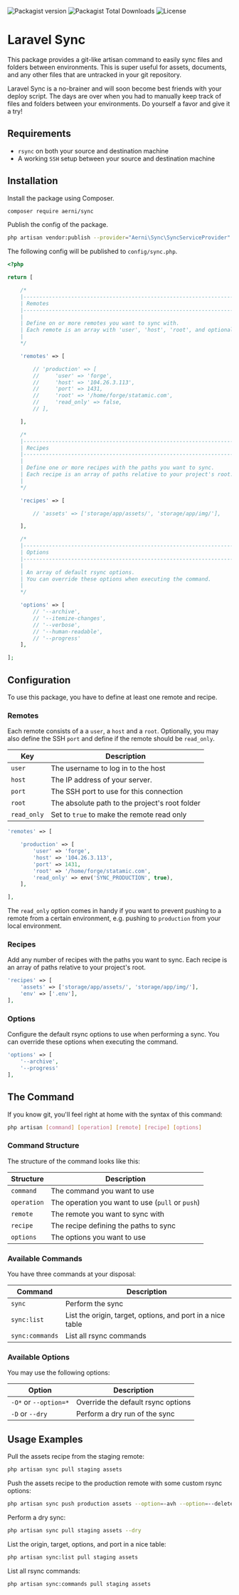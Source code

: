 ![Packagist version](https://flat.badgen.net/packagist/v/aerni/sync/latest) ![Packagist Total Downloads](https://flat.badgen.net/packagist/dt/aerni/sync) ![License](https://flat.badgen.net/github/license/aerni/laravel-sync)

# Laravel Sync
This package provides a git-like artisan command to easily sync files and folders between environments. This is super useful for assets, documents, and any other files that are untracked in your git repository.

Laravel Sync is a no-brainer and will soon become best friends with your deploy script. The days are over when you had to manually keep track of files and folders between your environments. Do yourself a favor and give it a try!

## Requirements
- `rsync` on both your source and destination machine
- A working `SSH` setup between your source and destination machine

## Installation
Install the package using Composer.

```bash
composer require aerni/sync
```

Publish the config of the package.

```bash
php artisan vendor:publish --provider="Aerni\Sync\SyncServiceProvider"
```

The following config will be published to `config/sync.php`.

```php
<?php

return [

    /*
    |--------------------------------------------------------------------------
    | Remotes
    |--------------------------------------------------------------------------
    |
    | Define on or more remotes you want to sync with.
    | Each remote is an array with 'user', 'host', 'root', and optional 'port'.
    |
    */

    'remotes' => [

        // 'production' => [
        //     'user' => 'forge',
        //     'host' => '104.26.3.113',
        //     'port' => 1431,
        //     'root' => '/home/forge/statamic.com',
        //     'read_only' => false,
        // ],

    ],

    /*
    |--------------------------------------------------------------------------
    | Recipes
    |--------------------------------------------------------------------------
    |
    | Define one or more recipes with the paths you want to sync.
    | Each recipe is an array of paths relative to your project's root.
    |
    */

    'recipes' => [

        // 'assets' => ['storage/app/assets/', 'storage/app/img/'],

    ],

    /*
    |--------------------------------------------------------------------------
    | Options
    |--------------------------------------------------------------------------
    |
    | An array of default rsync options.
    | You can override these options when executing the command.
    |
    */

    'options' => [
        // '--archive',
        // '--itemize-changes',
        // '--verbose',
        // '--human-readable',
        // '--progress'
    ],

];
```

## Configuration
To use this package, you have to define at least one remote and recipe.

### Remotes
Each remote consists of a a `user`, a `host` and a `root`. Optionally, you may also define the SSH `port` and define if the remote should be `read_only`.

| Key         | Description                                    |
| ----------- | ---------------------------------------------- |
| `user`      | The username to log in to the host             |
| `host`      | The IP address of your server.                 |
| `port`      | The SSH port to use for this connection        |
| `root`      | The absolute path to the project's root folder |
| `read_only` | Set to `true` to make the remote read only     |

```php
'remotes' => [

    'production' => [
        'user' => 'forge',
        'host' => '104.26.3.113',
        'port' => 1431,
        'root' => '/home/forge/statamic.com',
        'read_only' => env('SYNC_PRODUCTION', true),
    ],

],
```

The `read_only` option comes in handy if you want to prevent pushing to a remote from a certain environment, e.g. pushing to `production` from your local environment.

### Recipes
Add any number of recipes with the paths you want to sync. Each recipe is an array of paths relative to your project's root.

```php
'recipes' => [
    'assets' => ['storage/app/assets/', 'storage/app/img/'],
    'env' => ['.env'],
],
```

### Options
Configure the default rsync options to use when performing a sync. You can override these options when executing the command.

```php
'options' => [
    '--archive',
    '--progress'
],
```

## The Command
If you know git, you'll feel right at home with the syntax of this command:

```bash
php artisan [command] [operation] [remote] [recipe] [options]
```

### Command Structure
The structure of the command looks like this:

| Structure   | Description                                      |
| ----------- | ------------------------------------------------ |
| `command`   | The command you want to use                      |
| `operation` | The operation you want to use (`pull` or `push`) |
| `remote`    | The remote you want to sync with                 |
| `recipe`    | The recipe defining the paths to sync            |
| `options`   | The options you want to use                      |

### Available Commands
You have three commands at your disposal:

| Command         | Description                                                |
| --------------- | ---------------------------------------------------------- |
| `sync`          | Perform the sync                                           |
| `sync:list`     | List the origin, target, options, and port in a nice table |
| `sync:commands` | List all rsync commands                                    |

### Available Options
You may use the following options:

| Option                | Description                        |
| --------------------- | ---------------------------------- |
| `-O*` or `--option=*` | Override the default rsync options |
| `-D` or `--dry`       | Perform a dry run of the sync      |

## Usage Examples

Pull the assets recipe from the staging remote:
```bash
php artisan sync pull staging assets
```

Push the assets recipe to the production remote with some custom rsync options:
```bash
php artisan sync push production assets --option=-avh --option=--delete
```

Perform a dry sync:
```bash
php artisan sync pull staging assets --dry
```

List the origin, target, options, and port in a nice table:
```bash
php artisan sync:list pull staging assets
```

List all rsync commands:
```bash
php artisan sync:commands pull staging assets
```

